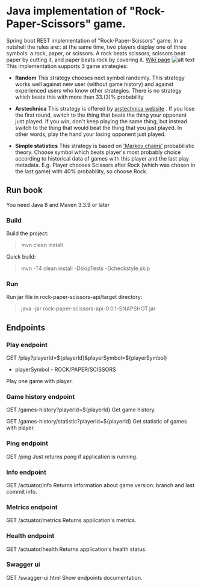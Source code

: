 # Java implementation of "Rock-Paper-Scissors" game.

Spring boot REST implementation of "Rock-Paper-Scissors" game. In a nutshell the rules are:: at the same time, two players display one of three symbols: a rock, paper, or scissors. A rock beats scissors, scissors beat paper by cutting it, and paper beats rock by covering it. [Wiki page](https://en.wikipedia.org/wiki/Rock%E2%80%93paper%E2%80%93scissors)
![alt text](https://upload.wikimedia.org/wikipedia/commons/thumb/6/67/Rock-paper-scissors.svg/1024px-Rock-paper-scissors.svg.png)
This implementation supports 3 game strategies:
* **Random** This strategy chooses next symbol randomly. This strategy works well against new user (without game history) and against experienced users who know other strategies. There is no strategy which beats this with more than 33.(3)% probability

* **Arstechnica** This strategy is offered by [arstechnica website](https://arstechnica.com/science/2014/05/win-at-rock-paper-scissors-by-knowing-thy-opponent/) . If you lose the first round, switch to the thing that beats the thing your opponent just played. If you win, don't keep playing the same thing, but instead switch to the thing that would beat the thing that you just played. In other words, play the hand your losing opponent just played.

* **Simple statistics** This strategy is based on ['Markov chains'](https://en.wikipedia.org/wiki/Markov_chain) probabilistic theory. Choose symbol which beats player's most probably choice according to historical data of games with this player and the last play metadata. E.g. Player chooses Scissors after Rock (which was chosen in the last game) with 40% probability, so choose Rock.

## Run book
You need Java 8 and Maven 3.3.9 or later

### Build
Build the project:
>mvn clean install

Quick build: 
>mvn -T4 clean install -DskipTests -Dcheckstyle.skip

### Run 
Run jar file in rock-paper-scissors-api/target directory:
>java -jar rock-paper-scissors-api-0.0.1-SNAPSHOT.jar

## Endpoints

### Play endpoint
GET /play?playerId=${playerId}&playerSymbol=${playerSymbol}
- playerSymbol - ROCK/PAPER/SCISSORS

Play one game with player.

### Game history endpoint
GET /games-history?playerId=${playerId}
Get game history.

GET /games-history/statistic?playerId=${playerId}
Get statistic of games with player.

### Ping endpoint
GET /ping
Just returns pong if application is running.

### Info endpoint
GET /actuator/info
Returns information about game version: branch and last commit info.

### Metrics endpoint
GET /actuator/metrics
Returns application's metrics.

### Health endpoint
GET /actuator/health
Returns application's health status.

### Swagger ui
GET /swagger-ui.html
Show endpoints documentation.
